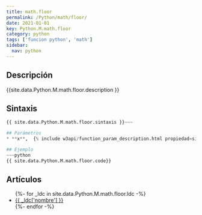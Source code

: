 ```yaml
---
title: math.floor
permalink: /Python/math/floor/
date: 2021-01-01
key: Python.M.math.floor
category: python
tags: ['funcion python', 'math']
sidebar: 
  nav: python
---
```


## Descripción
{{site.data.Python.M.math.floor.description }}

## Sintaxis
~~~python
{{ site.data.Python.M.math.floor.sintaxis }}~~~

## Parámetros
* **x**,  {% include w3api/function_param_description.html propiedad=site.data.Python.M.math.floor valor="x" %}

## Ejemplo
~~~python
{{ site.data.Python.M.math.floor.code}}
~~~

## Artículos
<ul>
{%- for _ldc in site.data.Python.M.math.floor.ldc -%}
   <li>
       <a href="{{_ldc['url'] }}">{{ _ldc['nombre'] }}</a>
   </li>
{%- endfor -%}
</ul>
